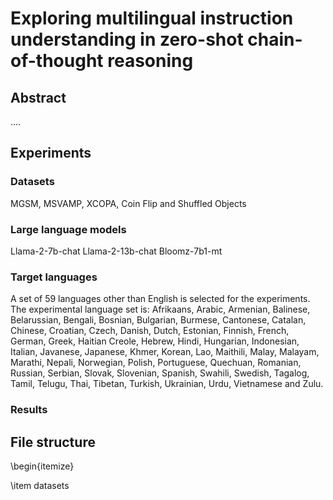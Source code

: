 # Exploring multilingual instruction understanding in zero-shot chain-of-thought reasoning

## Abstract

....

## Experiments

### Datasets
MGSM, MSVAMP, XCOPA, Coin Flip and Shuffled Objects

### Large language models

Llama-2-7b-chat
Llama-2-13b-chat
Bloomz-7b1-mt

### Target languages

A set of 59 languages other than English is selected for the experiments. The experimental language set is: Afrikaans, Arabic, Armenian, Balinese, Belarussian, Bengali, Bosnian, Bulgarian, Burmese, Cantonese, Catalan, Chinese, Croatian, Czech, Danish, Dutch, Estonian, Finnish, French, German, Greek, Haitian Creole, Hebrew, Hindi, Hungarian, Indonesian, Italian, Javanese, Japanese,
Khmer, Korean, Lao, Maithili, Malay, Malayam, Marathi, Nepali, Norwegian, Polish, Portuguese, Quechuan, Romanian, Russian, Serbian, Slovak, Slovenian, Spanish, Swahili, Swedish, Tagalog, Tamil, Telugu, Thai, Tibetan, Turkish, Ukrainian, Urdu, Vietnamese and Zulu.

### Results

## File structure

\begin{itemize}

\item datasets
